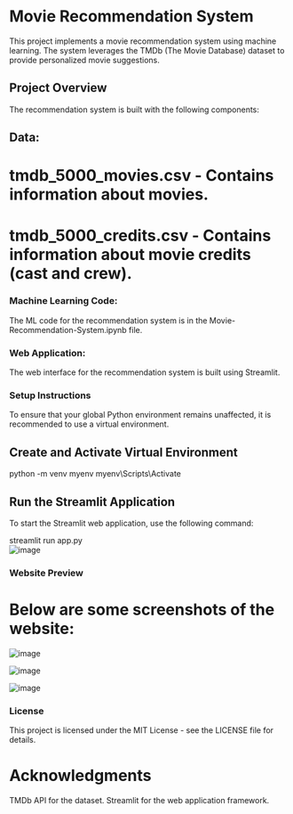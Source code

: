 # Movie Recommendation System

This project implements a movie recommendation system using machine learning. The system leverages the TMDb (The Movie Database) dataset to provide personalized movie suggestions.

## Project Overview
The recommendation system is built with the following components:

## Data:
# tmdb_5000_movies.csv - Contains information about movies.
# tmdb_5000_credits.csv - Contains information about movie credits (cast and crew).

### Machine Learning Code:
The ML code for the recommendation system is in the Movie-Recommendation-System.ipynb file.

### Web Application:
The web interface for the recommendation system is built using Streamlit.

### Setup Instructions
To ensure that your global Python environment remains unaffected, it is recommended to use a virtual environment.

## Create and Activate Virtual Environment
python -m venv myenv 
myenv\Scripts\Activate

## Run the Streamlit Application
To start the Streamlit web application, use the following command:

streamlit run app.py       
![image](https://github.com/user-attachments/assets/dae3099c-3fe6-429b-b5f5-adde89a0e9e1)



### Website Preview
# Below are some screenshots of the website:
![image](https://github.com/user-attachments/assets/3d1b7e4e-fe61-4e06-a999-4ae0f74ec4df)

![image](https://github.com/user-attachments/assets/0d9b32a5-5ff9-4850-a389-c6b15e34a724)

![image](https://github.com/user-attachments/assets/b2e79f87-182a-46b8-8327-cb8cb1eec5dc)


### License
This project is licensed under the MIT License - see the LICENSE file for details.

# Acknowledgments
TMDb API for the dataset.
Streamlit for the web application framework.
